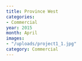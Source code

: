 ```yaml
---
title: Province West
categories:
- Commercial
year: 2015
month: April
images:
- "/uploads/project1_1.jpg"
category: Commercial
---
```


